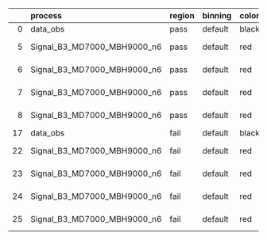 |    | process                     | region   | binning   | color   | process_type   |   scale | variation   | source_filename                                                      | source_histname    | alias                       | title     |   combine_idx |     lnN |   shapes | syst_type   | direction   | variation_alias   |
|---:|:----------------------------|:---------|:----------|:--------|:---------------|--------:|:------------|:---------------------------------------------------------------------|:-------------------|:----------------------------|:----------|--------------:|--------:|---------:|:------------|:------------|:------------------|
|  0 | data_obs                    | pass     | default   | black   | DATA           |       1 | nominal     | ./histograms_for_2DAlphabet_v18//BH_Data.root                        | hpass              | Data                        | Data      |           nan | nan     |      nan | nan         | nan         | nan               |
|  5 | Signal_B3_MD7000_MBH9000_n6 | pass     | default   | red     | SIGNAL         |       1 | lumi        | ./histograms_for_2DAlphabet_v18//BH_Signal_B3_MD7000_MBH9000_n6.root | hpass              | Signal_B3_MD7000_MBH9000_n6 | BH signal |           nan |   1.016 |      nan | lnN         | nan         | nan               |
|  6 | Signal_B3_MD7000_MBH9000_n6 | pass     | default   | red     | SIGNAL         |       1 | SVM         | ./histograms_for_2DAlphabet_v18//BH_Signal_B3_MD7000_MBH9000_n6.root | hpass_SVMsyst_up   | Signal_B3_MD7000_MBH9000_n6 | BH signal |           nan | nan     |        1 | shapes      | Up          | SVMsyst           |
|  7 | Signal_B3_MD7000_MBH9000_n6 | pass     | default   | red     | SIGNAL         |       1 | SVM         | ./histograms_for_2DAlphabet_v18//BH_Signal_B3_MD7000_MBH9000_n6.root | hpass_SVMsyst_down | Signal_B3_MD7000_MBH9000_n6 | BH signal |           nan | nan     |        1 | shapes      | Down        | SVMsyst           |
|  8 | Signal_B3_MD7000_MBH9000_n6 | pass     | default   | red     | SIGNAL         |       1 | nominal     | ./histograms_for_2DAlphabet_v18//BH_Signal_B3_MD7000_MBH9000_n6.root | hpass              | Signal_B3_MD7000_MBH9000_n6 | BH signal |           nan | nan     |      nan | nan         | nan         | nan               |
| 17 | data_obs                    | fail     | default   | black   | DATA           |       1 | nominal     | ./histograms_for_2DAlphabet_v18//BH_Data.root                        | hfail              | Data                        | Data      |           nan | nan     |      nan | nan         | nan         | nan               |
| 22 | Signal_B3_MD7000_MBH9000_n6 | fail     | default   | red     | SIGNAL         |       1 | lumi        | ./histograms_for_2DAlphabet_v18//BH_Signal_B3_MD7000_MBH9000_n6.root | hfail              | Signal_B3_MD7000_MBH9000_n6 | BH signal |           nan |   1.016 |      nan | lnN         | nan         | nan               |
| 23 | Signal_B3_MD7000_MBH9000_n6 | fail     | default   | red     | SIGNAL         |       1 | SVM         | ./histograms_for_2DAlphabet_v18//BH_Signal_B3_MD7000_MBH9000_n6.root | hfail_SVMsyst_up   | Signal_B3_MD7000_MBH9000_n6 | BH signal |           nan | nan     |        1 | shapes      | Up          | SVMsyst           |
| 24 | Signal_B3_MD7000_MBH9000_n6 | fail     | default   | red     | SIGNAL         |       1 | SVM         | ./histograms_for_2DAlphabet_v18//BH_Signal_B3_MD7000_MBH9000_n6.root | hfail_SVMsyst_down | Signal_B3_MD7000_MBH9000_n6 | BH signal |           nan | nan     |        1 | shapes      | Down        | SVMsyst           |
| 25 | Signal_B3_MD7000_MBH9000_n6 | fail     | default   | red     | SIGNAL         |       1 | nominal     | ./histograms_for_2DAlphabet_v18//BH_Signal_B3_MD7000_MBH9000_n6.root | hfail              | Signal_B3_MD7000_MBH9000_n6 | BH signal |           nan | nan     |      nan | nan         | nan         | nan               |
